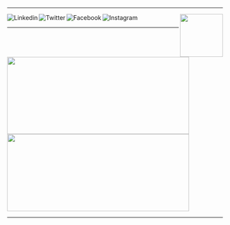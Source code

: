 <hr>

<a href="https://www.linkedin.com/in/caique-fernandes/" rel="nofollow">
  <img align="left" alt="Linkedin" src="https://img.shields.io/badge/-LinkedIn-%230077B5?style=for-the-badge&amp;logo=linkedin&amp;logoColor=white" />
</a>

<a href="https://twitter.com/caiiqef">
  <img align="left" alt="Twitter" src="https://img.shields.io/badge/Twitter-1DA1F2?style=for-the-badge&logo=twitter&logoColor=white" />
</a>

<a href="https://www.facebook.com/caiiqef">
  <img align="left" alt="Facebook" src="https://img.shields.io/badge/Facebook-3b5998?style=for-the-badge&logo=facebook&logoColor=white" />
</a>

<a href="https://instagram.com/caiiqef">
  <img align="left" alt="Instagram" src="https://img.shields.io/badge/Instagram-E1306C?style=for-the-badge&logo=instagram&logoColor=white" />
</a>

<a href="https://github.com/caiiqef">
  <img align='right' src='https://i.imgur.com/sv6ffPf.gif' width='100'>
</a>
<br>
<hr>
<a href="https://github.com/caiiqef">
  <img height="180em" width="425em" src="https://github-readme-stats.vercel.app/api?username=caiiqef&show_icons=true&theme=react" style="max-width:100%;">
  <img height="180em" width="425em" src="https://github-readme-stats-eight-theta.vercel.app/api/top-langs/?username=caiiqef&layout=compact&langs_count=8&border=true&theme=react" style="max-width:100%;">
<hr>
</a>
